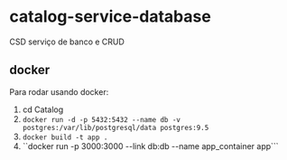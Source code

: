 # catalog-service-database

CSD serviço de banco e CRUD

## docker

Para rodar usando docker:

1.  cd Catalog
2.  `docker run -d -p 5432:5432 --name db -v postgres:/var/lib/postgresql/data postgres:9.5`
3.  `docker build -t app .`
4.  ``docker run -p 3000:3000 --link db:db --name app_container app```

